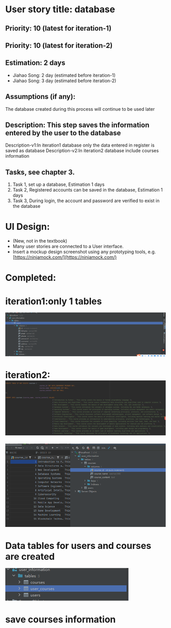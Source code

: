 # User story title: database

## Priority: 10 (latest for iteration-1)
## Priority: 10 (latest for iteration-2)

## Estimation: 2 days
* Jiahao Song: 2 day (estimated before iteration-1)
* Jiahao Song: 3 day (estimated before iteration-2)


## Assumptions (if any):
The database created during this process will continue to be used later

## Description: This step saves the information entered by the user to the database
Description-v1:In iteration1 database only the data entered in register is saved as database
Description-v2:In iteration2 database include courses information

 

## Tasks, see chapter 3.

1. Task 1, set up a database, Estimation 1 days
2. Task 2, Registered accounts can be saved in the database, Estimation 1 days
3. Task 3, During login, the account and password are verified to exist in the database


# UI Design:
* (New, not in the textbook)
* Many user stories are connected to a User interface.
* Insert a mockup design screenshot using any prototyping tools, e.g. [https://ninjamock.com/](https://ninjamock.com/)

# Completed:
# iteration1:only 1 tables
![img_7.png](images/img_7.png)

# iteration2: ![img_12.png](images/img_12.png) 
![img_13.png](images/img_13.png) 
# Data tables for users and courses are created
![img.png](img.png)
# save courses information
